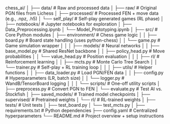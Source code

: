chess_ai/
│
├── data/                   # Raw and processed data
│   ├── raw/                # Original PGN files from Lichess
│   ├── processed/          # Processed FEN + move data (e.g., .npz, .h5)
│   └── self_play/          # Self-play generated games (RL phase)
│
├── notebooks/              # Jupyter notebooks for exploration
│   ├── Data_Preprocessing.ipynb
│   └── Model_Prototyping.ipynb
│
├── src/                    # Core Python modules
│   ├── environment/        # Chess game logic
│   │   ├── board.py        # Board state handling (uses python-chess)
│   │   └── game.py         # Game simulation wrapper
│   │
│   ├── models/             # Neural networks
│   │   ├── base_model.py   # Shared ResNet backbone
│   │   ├── policy_head.py  # Move probabilities
│   │   └── value_head.py   # Position evaluation
│   │
│   ├── rl/                 # Reinforcement learning
│   │   ├── mcts.py         # Monte Carlo Tree Search
│   │   └── trainer.py      # Self-play + RL training loop
│   │
│   ├── utils/              # Helper functions
│   │   ├── data_loader.py  # Load PGN/FEN data
│   │   ├── config.py       # Hyperparameters (LR, batch size)
│   │   └── logger.py       # WandB/TensorBoard logging
│   │
│   └── scripts/            # One-off utility scripts
│       ├── preprocess.py   # Convert PGN to FEN
│       └── evaluate.py     # Test AI vs. Stockfish
│
├── saved_models/           # Trained model checkpoints
│   ├── supervised/         # Pretrained weights
│   └── rl/                # RL-trained weights
│
├── tests/                  # Unit tests
│   ├── test_board.py
│   └── test_mcts.py
│
├── requirements.txt        # Python dependencies
├── config.yaml             # Centralized hyperparameters
└── README.md               # Project overview + setup instructions